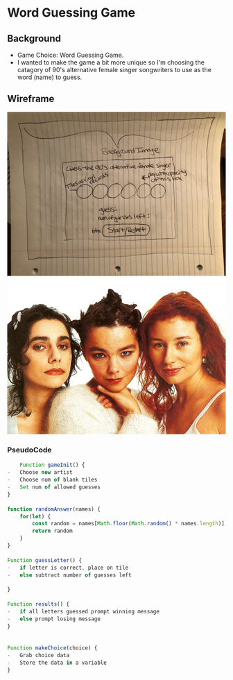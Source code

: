 # Word Guessing Game
## Background
- Game Choice: Word Guessing Game.
-  I wanted to make the game a bit more unique so I'm choosing the catagory of 90's alternative female singer songwriters to use as the word (name) to guess.

## Wireframe
![Word Guessing Game Wireframe](img/IMG_0797.jpeg)
![Word Guessing Game Wireframe](img/71ee4b8f9bdc80cf16c889a60f08d902.jpg)

### PseudoCode
```js
    Function gameInit() {
-	Choose new artist
-	Choose num of blank tiles
-	Set num of allowed guesses
}

function randomAnswer(names) {
    for(let) {
        const random = names[Math.floor(Math.random() * names.length)];
        return random
    }
}

Function guessLetter() {
-	if letter is correct, place on tile
-	else subtract number of guesses left
	
}

Function results() {
-	if all letters guessed prompt winning message
-	else prompt losing message
}


Function makeChoice(choice) {
-   Grab choice data
-   Store the data in a variable 
}

    
```
